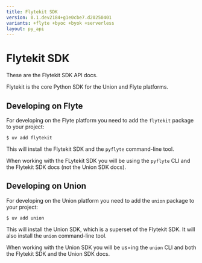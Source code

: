 ```yaml
---
title: Flytekit SDK
version: 0.1.dev2184+g1e0cbe7.d20250401
variants: +flyte +byoc +byok +serverless
layout: py_api
---
```


# Flytekit SDK

These are the Flytekit SDK API docs.

Flytekit is the core Python SDK for the Union and Flyte platforms.


## Developing on Flyte

For developing on the Flyte platform you need to add the `flytekit` package to your project:

```shell
$ uv add flytekit
```

This will install the Flytekit SDK and the `pyflyte` command-line tool.

When working with the FLytekit SDK you will be using the `pyflyte` CLI and the Flytekit SDK docs (not the Union SDK docs).


## Developing on Union

For developing on the Union platform you need to add the `union` package to your project:

```shell
$ uv add union
```

This will install the Union SDK, which is a superset of the Flytekit SDK.
It will also install the `union` command-line tool.

When working with the Union SDK you will be us=ing the `union` CLI and both the Flytekit SDK and the Union SDK docs.


